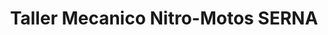 ---
title: "Taller Mecanico Nitro-Motos SERNA"
url: /sapecho/taller-mecanico-nitro-motos-serna/
shop: motocicleta
---